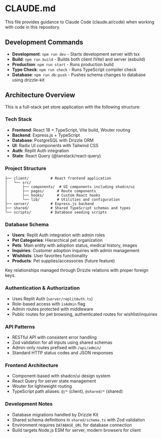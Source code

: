 # CLAUDE.md

This file provides guidance to Claude Code (claude.ai/code) when working with code in this repository.

## Development Commands

- **Development**: `npm run dev` - Starts development server with tsx
- **Build**: `npm run build` - Builds both client (Vite) and server (esbuild)
- **Production**: `npm run start` - Runs production build
- **Type Check**: `npm run check` - Runs TypeScript compiler check
- **Database**: `npm run db:push` - Pushes schema changes to database using drizzle-kit

## Architecture Overview

This is a full-stack pet store application with the following structure:

### Tech Stack
- **Frontend**: React 18 + TypeScript, Vite build, Wouter routing
- **Backend**: Express.js + TypeScript
- **Database**: PostgreSQL with Drizzle ORM
- **UI**: Radix UI components with Tailwind CSS
- **Auth**: Replit Auth integration
- **State**: React Query (@tanstack/react-query)

### Project Structure
```
├── client/          # React frontend application
│   └── src/
│       ├── components/  # UI components including shadcn/ui
│       ├── pages/      # Route components
│       ├── hooks/      # Custom React hooks
│       └── lib/        # Utilities and configuration
├── server/          # Express.js backend
├── shared/          # Shared TypeScript schemas and types
└── scripts/         # Database seeding scripts
```

### Database Schema
- **Users**: Replit Auth integration with admin roles
- **Pet Categories**: Hierarchical pet organization
- **Pets**: Main entity with adoption status, medical history, images
- **Inquiries**: Customer adoption inquiries with admin management
- **Wishlists**: User favorites functionality
- **Products**: Pet supplies/accessories (future feature)

Key relationships managed through Drizzle relations with proper foreign keys.

### Authentication & Authorization
- Uses Replit Auth (`server/replitAuth.ts`)
- Role-based access with `isAdmin` flag
- Admin routes protected with middleware
- Public routes for pet browsing, authenticated routes for wishlist/inquiries

### API Patterns
- RESTful API with consistent error handling
- Zod validation for all inputs using shared schemas
- Admin-only routes prefixed with `/api/admin/`
- Standard HTTP status codes and JSON responses

### Frontend Architecture
- Component-based with shadcn/ui design system
- React Query for server state management
- Wouter for lightweight routing
- TypeScript path aliases: `@/*` (client), `@shared/*` (shared)

### Development Notes
- Database migrations handled by Drizzle Kit
- Shared schema definitions in `shared/schema.ts` with Zod validation
- Environment requires `DATABASE_URL` for database connection
- Build targets Node.js ESM for server, modern browsers for client